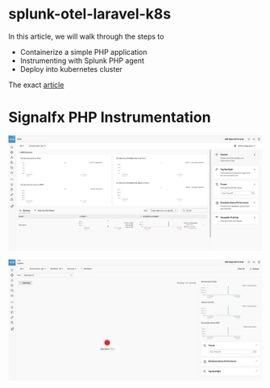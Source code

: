 # splunk-otel-laravel-k8s

In this article, we will walk through the steps to 
- Containerize a simple PHP application
- Instrumenting with Splunk PHP agent
- Deploy into kubernetes cluster



The exact [article](https://learnk8s.io/blog/kubernetes-deploy-laravel-the-easy-way) 


# Signalfx PHP Instrumentation

![php-apm](./images/1.png)

![php-apm](./images/2.png)
